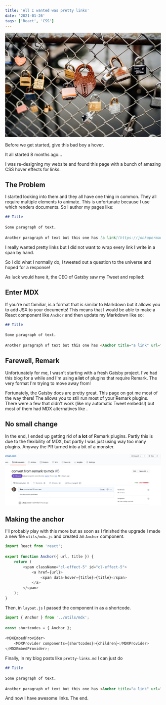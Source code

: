 ```yaml
---
title: 'All I wanted was pretty links'
date: '2021-01-26'
tags: ['React', 'CSS']
---
```


![All I wanted was pretty links](./pretty-links.jpeg)

Before we get started, give this bad boy a hover. <Anchor title="BEHOLD" url="#" />

It all started 8 months ago...

I was re-designing my website and found this page with a bunch of amazing CSS hover effects for links. <Anchor title="Check it out!" url="https://tympanus.net/Development/CreativeLinkEffects/" />

## The Problem

I started looking into them and they all have one thing in common. They all require multiple elements to animate. This is unfortunate because I use <Anchor title="Gatsby" url="https://www.gatsbyjs.com/" /> which renders <Anchor title="Markdown" url="https://daringfireball.net/projects/markdown/" /> documents. So I author my pages like:

```markdown
## Title

Some paragraph of text.

Another paragraph of text but this one has [a link](https://jonkuperman.com)
```

I really wanted pretty links but I did not want to wrap every link I write in a span by hand.

So I did what I normally do, I tweeted out a question to the universe and hoped for a response!

<Tweet tweetLink="jkup/status/1252781941264392193" />

As luck would have it, the CEO of Gatsby saw my Tweet and replied:

<Tweet tweetLink="https://twitter.com/kylemathews/status/1252793979319365633" />

## Enter MDX

If you're not familiar, <Anchor title="MDX" url="https://mdxjs.com/" /> is a format that is similar to Markdown but it allows you to add JSX to your documents! This means that I would be able to make a React component like `Anchor` and then update my Markdown like so:

```markdown
## Title

Some paragraph of text.

Another paragraph of text but this one has <Anchor title="a link" url="https://jonkuperman.com" />
```

## Farewell, Remark

Unfortunately for me, I wasn't starting with a fresh Gatsby project. I've had this blog for a while and I'm using **a lot** of plugins that require Remark. The very format I'm trying to move away from!

Fortunately, the Gatsby docs are pretty great. This page on <Anchor title="Migrating Remark to MDX" url="https://www.gatsbyjs.com/docs/how-to/routing/migrate-remark-to-mdx/" /> got me most of the way there! The <Anchor title="MDX plugin for Gatsby" url="https://www.npmjs.com/package/gatsby-plugin-mdx" /> allows you to still run most of your Remark plugins. There were a few that didn't work (like my automatic Tweet embeds!) but most of them had MDX alternatives like <Anchor title="mdx-embed" url="https://www.mdx-embed.com/?path=/docs/introduction--page" />.

## No small change

In the end, I ended up getting rid of **a lot** of Remark plugins. Partly this is due to the flexibility of MDX, but partly I was just using way too many plugins. Anyway the PR turned into a bit of a monster.

![Pretty links PR](./pretty-links-pr.png)

## Making the anchor

I'll probably play with this more but as soon as I finished the upgrade I made a new file `utils/mdx.js` and created an `Anchor` component.

```js
import React from 'react';

export function Anchor({ url, title }) {
    return (
        <span className="cl-effect-5" id="cl-effect-5">
            <a href={url}>
                <span data-hover={title}>{title}</span>
            </a>
        </span>
    );
}
```

Then, in `layout.js` I passed the component in as a shortcode.

```js
import { Anchor } from '../utils/mdx';

const shortcodes = { Anchor };

<MDXEmbedProvider>
    <MDXProvider components={shortcodes}>{children}</MDXProvider>
</MDXEmbedProvider>;
```

Finally, in my blog posts like `pretty-links.md` I can just do

```markdown
## Title

Some paragraph of text.

Another paragraph of text but this one has <Anchor title="a link" url="https://jonkuperman.com" />
```

And now I have awesome links. <Anchor title="JUST LIKE I ALWAYS WANTED" url="#" /> The end.
